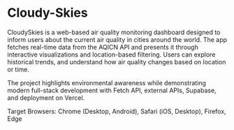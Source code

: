 # Cloudy-Skies
CloudySkies is a web-based air quality monitoring dashboard designed to inform users about the current air quality in cities around the world. The app fetches real-time data from the AQICN API and presents it through interactive visualizations and location-based filtering. Users can explore historical trends, and understand how air quality changes based on location or time.

The project highlights environmental awareness while demonstrating modern full-stack development with Fetch API, external APIs, Supabase, and deployment on Vercel.

Target Browsers: Chrome (Desktop, Android), Safari (iOS, Desktop), Firefox, Edge


